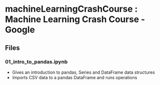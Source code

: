 # machineLearningCrashCourse : Machine Learning Crash Course - Google

## Files

### 01_intro_to_pandas.ipynb
* Gives an introduction to pandas, Series and DataFrame data structures
* Imports CSV data to a pandas DataFrame and runs operations
